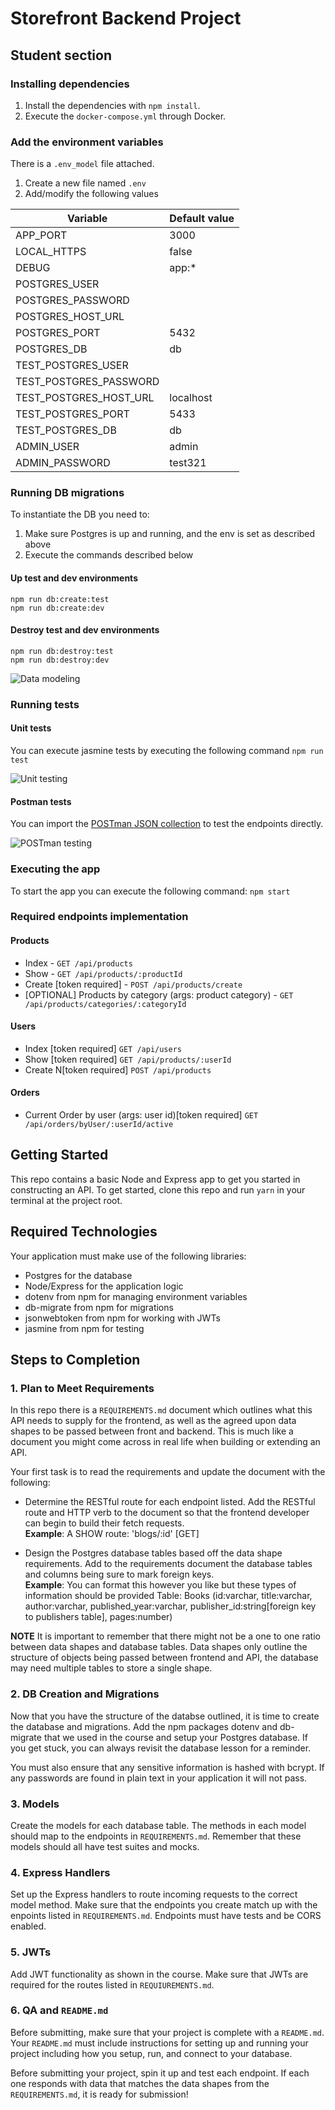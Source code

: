 # Storefront Backend Project

## Student section

### Installing dependencies

1. Install the dependencies with `npm install`.
2. Execute the `docker-compose.yml` through Docker.


### Add the environment variables

There is a `.env_model` file attached.

1. Create a new file named `.env`
2. Add/modify the following values

| Variable    | Default value |
|-------------|---------------|
| APP_PORT    | 3000          |
| LOCAL_HTTPS | false         |
| DEBUG       | app:*         |
| POSTGRES_USER       |          |
| POSTGRES_PASSWORD       |          |
| POSTGRES_HOST_URL       |          |
| POSTGRES_PORT       |     5432     |
| POSTGRES_DB       |       db   |
| TEST_POSTGRES_USER       |          |
| TEST_POSTGRES_PASSWORD       |          |
| TEST_POSTGRES_HOST_URL       |     localhost     |
| TEST_POSTGRES_PORT       |       5433   |
| TEST_POSTGRES_DB       |      db    |
| ADMIN_USER       |      admin    |
| ADMIN_PASSWORD       |      test321    |


### Running DB migrations

To instantiate the DB you need to:

1. Make sure Postgres is up and running, and the env is set as described above
2. Execute the commands described below

#### Up test and dev environments

```
npm run db:create:test
npm run db:create:dev
```


#### Destroy test and dev environments

```
npm run db:destroy:test
npm run db:destroy:dev
```


![Data modeling](./root/images/data-modeling.png "Data modeling")


### Running tests

#### Unit tests

You can execute jasmine tests by executing the following command `npm run test`

![Unit testing](./root/images/unit-tests.png "Unit testing")



#### Postman tests

You can import the [POSTman JSON collection](spec/storefront.postman_collection.json) to test the endpoints directly.

![POSTman testing](./root/images/postman-tests.png "POSTman testing")


### Executing the app

To start the app you can execute the following command: `npm start`


### Required endpoints implementation

#### Products
- Index - `GET /api/products`
- Show - `GET /api/products/:productId`
- Create [token required] - `POST /api/products/create`
- [OPTIONAL] Products by category (args: product category) - `GET /api/products/categories/:categoryId`

#### Users
- Index [token required] `GET /api/users`
- Show [token required] `GET /api/products/:userId`
- Create N[token required] `POST /api/products`

#### Orders
- Current Order by user (args: user id)[token required] `GET /api/orders/byUser/:userId/active`



## Getting Started

This repo contains a basic Node and Express app to get you started in constructing an API. To get started, clone this repo and run `yarn` in your terminal at the project root.

## Required Technologies
Your application must make use of the following libraries:
- Postgres for the database
- Node/Express for the application logic
- dotenv from npm for managing environment variables
- db-migrate from npm for migrations
- jsonwebtoken from npm for working with JWTs
- jasmine from npm for testing

## Steps to Completion

### 1. Plan to Meet Requirements

In this repo there is a `REQUIREMENTS.md` document which outlines what this API needs to supply for the frontend, as well as the agreed upon data shapes to be passed between front and backend. This is much like a document you might come across in real life when building or extending an API. 

Your first task is to read the requirements and update the document with the following:
- Determine the RESTful route for each endpoint listed. Add the RESTful route and HTTP verb to the document so that the frontend developer can begin to build their fetch requests.    
**Example**: A SHOW route: 'blogs/:id' [GET] 

- Design the Postgres database tables based off the data shape requirements. Add to the requirements document the database tables and columns being sure to mark foreign keys.   
**Example**: You can format this however you like but these types of information should be provided
Table: Books (id:varchar, title:varchar, author:varchar, published_year:varchar, publisher_id:string[foreign key to publishers table], pages:number)

**NOTE** It is important to remember that there might not be a one to one ratio between data shapes and database tables. Data shapes only outline the structure of objects being passed between frontend and API, the database may need multiple tables to store a single shape. 

### 2.  DB Creation and Migrations

Now that you have the structure of the databse outlined, it is time to create the database and migrations. Add the npm packages dotenv and db-migrate that we used in the course and setup your Postgres database. If you get stuck, you can always revisit the database lesson for a reminder. 

You must also ensure that any sensitive information is hashed with bcrypt. If any passwords are found in plain text in your application it will not pass.

### 3. Models

Create the models for each database table. The methods in each model should map to the endpoints in `REQUIREMENTS.md`. Remember that these models should all have test suites and mocks.

### 4. Express Handlers

Set up the Express handlers to route incoming requests to the correct model method. Make sure that the endpoints you create match up with the enpoints listed in `REQUIREMENTS.md`. Endpoints must have tests and be CORS enabled. 

### 5. JWTs

Add JWT functionality as shown in the course. Make sure that JWTs are required for the routes listed in `REQUIUREMENTS.md`.

### 6. QA and `README.md`

Before submitting, make sure that your project is complete with a `README.md`. Your `README.md` must include instructions for setting up and running your project including how you setup, run, and connect to your database. 

Before submitting your project, spin it up and test each endpoint. If each one responds with data that matches the data shapes from the `REQUIREMENTS.md`, it is ready for submission!
